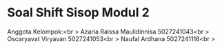 # Soal Shift Sisop Modul 2
Anggota Kelompok:<br \>
Azaria Raissa Maulidinnisa 5027241043<br \>
Oscaryavat Viryavan 5027241053<br \>
Naufal Ardhana 5027241118<br \>
